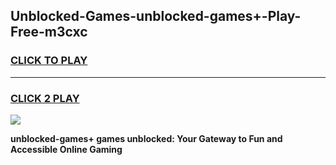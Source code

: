 
## Unblocked-Games-unblocked-games+-Play-Free-m3cxc
<h3>
<a href="https://premium76.site?title=unblocked-games+&ref=21A">CLICK TO PLAY</a></h3>
<hr>

<h3>
<a href="https://premium76.site?title=unblocked-games+&ref=21A">CLICK 2 PLAY</a>
  
</h3>

<a href="https://premium76.site?title=unblocked-games+&ref=21A"><img src="https://clearcache.store/games.png"></a>


**unblocked-games+ games unblocked: Your Gateway to Fun and Accessible Online Gaming**
